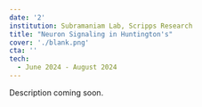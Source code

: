 ```yaml
---
date: '2'
institution: Subramaniam Lab, Scripps Research
title: "Neuron Signaling in Huntington's"
cover: './blank.png'
cta: ''
tech:
  - June 2024 - August 2024
---
```


Description coming soon.
